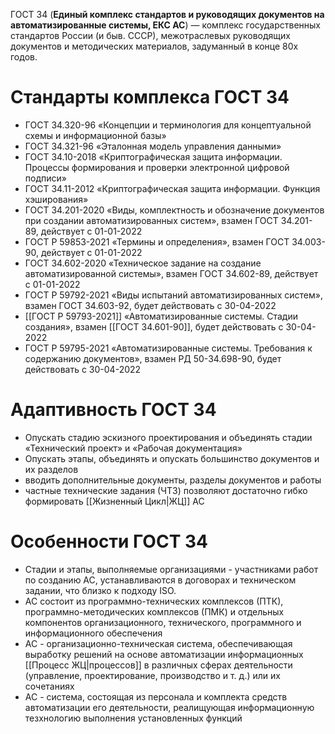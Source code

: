 
ГОСТ 34 (**Единый комплекс стандартов и руководящих документов на автоматизированные системы, ЕКС АС**) — комплекс государственных стандартов России (и быв. СССР), межотраслевых руководящих документов и методических материалов, задуманный в конце 80х годов.

# Стандарты комплекса ГОСТ 34

- ГОСТ 34.320-96 «Концепции и терминология для концептуальной схемы и информационной базы»
- ГОСТ 34.321-96 «Эталонная модель управления данными»
- ГОСТ 34.10-2018 «Криптографическая защита информации. Процессы формирования и проверки электронной цифровой подписи»
- ГОСТ 34.11-2012 «Криптографическая защита информации. Функция хэширования»
- ГОСТ 34.201-2020 «Виды, комплектность и обозначение документов при создании автоматизированных систем», взамен ГОСТ 34.201-89, действует с 01-01-2022
- ГОСТ Р 59853-2021 «Термины и определения», взамен ГОСТ 34.003-90, действует с 01-01-2022
- ГОСТ 34.602-2020 «Техническое задание на создание автоматизированной системы», взамен ГОСТ 34.602-89, действует с 01-01-2022
- ГОСТ Р 59792-2021 «Виды испытаний автоматизированных систем», взамен ГОСТ 34.603-92, будет действовать с 30-04-2022
- [[ГОСТ Р 59793-2021]] «Автоматизированные системы. Стадии создания», взамен [[ГОСТ 34.601-90]], будет действовать с 30-04-2022
- ГОСТ Р 59795-2021 «Автоматизированные системы. Требования к содержанию документов», взамен РД 50-34.698-90, будет действовать с 30-04-2022

# Адаптивность ГОСТ 34
- Опускать стадию эскизного проектирования и объединять стадии «Технический проект» и «Рабочая документация»
- Опускать этапы, объединять и опускать большинство документов и их разделов
- вводить дополнительные документы, разделы документов и работы
- частные технические задания (ЧТ3) позволяют достаточно гибко формировать [[Жизненный Цикл|ЖЦ]] АС

# Особенности ГОСТ 34
- Стадии и этапы, выполняемые организациями - участниками работ по созданию АС, устанавливаются в договорах и техническом задании, что близко к подходу ISO.
- AC состоит из программно-технических комплексов (ПТК), программно-методических комплексов (ПМК) и отдельных компонентов организационного, технического, программного и информационного обеспечения
- AC - организационно-техническая система, обеспечивающая выработку решений на основе автоматизации информационных [[Процесс ЖЦ|процессов]] в различных сферах деятельности (управление, проектирование, производство и т. д.) или их сочетаниях
- АС - система, состоящая из персонала и комплекта средств автоматизации его деятельности, реалищующая информационную тезхнологию выполнения установленных функций